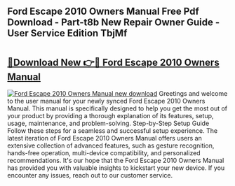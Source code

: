 ## Ford Escape 2010 Owners Manual Free Pdf Download - Part-t8b New Repair Owner Guide - User Service Edition TbjMf

# <h2><a href="http://bc16267.oget.top/?id=Ford+Escape+2010+Owners+Manual">🔗Download New 👉🔴 Ford Escape 2010 Owners Manual</a></h2>

[![Ford Escape 2010 Owners Manual new download](https://i.imgur.com/5g1atiW.png)](http://bc16267.oget.top/?id=Ford+Escape+2010+Owners+Manual)
Greetings and welcome to the user manual for your newly synced Ford Escape 2010 Owners Manual. This manual is specifically designed to help you get the most out of your product by providing a thorough explanation of its features, setup, usage, maintenance, and problem-solving. Step-by-Step Setup Guide Follow these steps for a seamless and successful setup experience. The latest iteration of Ford Escape 2010 Owners Manual offers users an extensive collection of advanced features, such as gesture recognition, hands-free operation, multi-device compatibility, and personalized recommendations. It's our hope that the Ford Escape 2010 Owners Manual has provided you with valuable insights to kickstart your new device. If you encounter any issues, reach out to our customer service.
